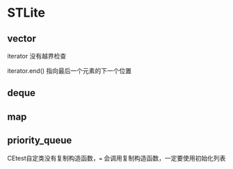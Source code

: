 # STLite

## vector

iterator 没有越界检查

iterator.end() 指向最后一个元素的下一个位置

## deque

## map

## priority_queue

CEtest自定类没有复制构造函数，`=` 会调用复制构造函数，一定要使用初始化列表
